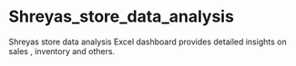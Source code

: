 # Shreyas_store_data_analysis
Shreyas store data analysis Excel dashboard provides detailed insights on sales , inventory and others.
